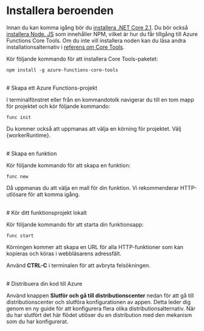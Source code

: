 # Installera beroenden

Innan du kan komma igång bör du [installera .NET Core 2.1](https://go.microsoft.com/fwlink/?linkid=2016373). Du bör också [installera Node. JS](https://go.microsoft.com/fwlink/?linkid=2016195) som innehåller NPM, vilket är hur du får tillgång till Azure Functions Core Tools. Om du inte vill installera noden kan du läsa andra installationsalternativ i [referens om Core Tools](https://go.microsoft.com/fwlink/?linkid=2016192).

Kör följande kommando för att installera Core Tools-paketet:

``` npm install -g azure-functions-core-tools ```

<br/>
# Skapa ett Azure Functions-projekt

I terminalfönstret eller från en kommandotolk navigerar du till en tom mapp för projektet och kör följande kommando:

``` func init ```

Du kommer också att uppmanas att välja en körning för projektet. Välj {workerRuntime}.

<br/>
# Skapa en funktion

Kör följande kommando för att skapa en funktion:

``` func new ```

Då uppmanas du att välja en mall för din funktion. Vi rekommenderar HTTP-utlösare för att komma igång.

<br/>
# Kör ditt funktionsprojekt lokalt

Kör följande kommando för att starta din funktionsapp:

``` func start ```

Körningen kommer att skapa en URL för alla HTTP-funktioner som kan kopieras och köras i webbläsarens adressfält.

Använd **CTRL-C** i terminalen för att avbryta felsökningen.

<br/>
# Distribuera din kod till Azure

Använd knappen **Slutför och gå till distributionscenter** nedan för att gå till distributionscenter och slutföra konfigurationen av appen. Detta leder dig genom en ny guide för att konfigurera flera olika distributionsalternativ. När du har slutfört det här flödet utlöser du en distribution med den mekanism som du har konfigurerat.
